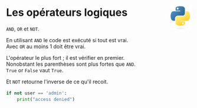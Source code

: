 # **Les opérateurs logiques**<a href="../../../"><img align="right" src="../../../assets/logo/Python-logo-notext.svg" alt="Python" height="64px"></a>
`AND`, `OR` et `NOT`.

En utilisant `AND` le code est exécuté si tout est vrai.  
Avec `OR` au moins 1 doit être vrai.

L'opérateur le plus fort ; il est vérifier en premier.  
Nonobstant les parenthèses sont plus fortes que `AND`.  
`True` or `False` vaut `True`.

Et `NOT` retourne l'inverse de ce qu'il recoit.
```py
if not user == 'admin':
    print("access denied")
```